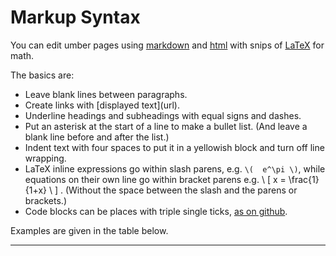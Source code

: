 Markup Syntax
=============

You can edit umber pages using [markdown](https://github.com/adam-p/markdown-here/wiki/Markdown-Cheatsheet) and [html](https://en.wikipedia.org/wiki/HTML) with snips of [LaTeX](https://en.wikipedia.org/wiki/LaTeX) for math.

The basics are:

* Leave blank lines between paragraphs.
* Create links with &#91;displayed text&#93;(url).
* Underline headings and subheadings with equal signs and dashes.
* Put an asterisk at the start of a line to make a bullet list. (And leave a blank line before and after the list.)
* Indent text with four spaces to put it in a yellowish block and turn off line wrapping.
* LaTeX inline expressions go within slash parens, e.g. `\(  e^\pi \)`, while equations on their own line go within bracket parens e.g. \ [ x = \frac{1}{1+x} \ ] . (Without the space between the slash and the parens or brackets.)
* Code blocks can be places with triple single ticks, [as on github](https://help.github.com/articles/creating-and-highlighting-code-blocks/).

Examples are given in the table below.


----------

